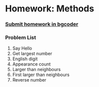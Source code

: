 Homework: Methods
=================

### [Submit homework in bgcoder](http://bgcoder.com/Contests/361/JavaScript-Fundamentals-08-Functions)

### Problem List

1. Say Hello
1. Get largest number
1. English digit
1. Appearance count
1. Larger than neighbours
1. First larger than neighbours
1. Reverse number